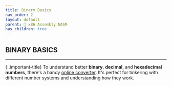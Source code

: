 ```yaml
---
title: Binary Basics
nav_order: 2
layout: default
parent: 🔲 x86 Assembly NASM
has_children: true
---
```


## **BINARY BASICS**

----

{:.important-title}
To understand better **binary**, **decimal**, and **hexadecimal numbers**, there's a handy [online converter](https://www.mathsisfun.com/binary-decimal-hexadecimal-converter.html). It's perfect for tinkering with different number systems and understanding how they work.